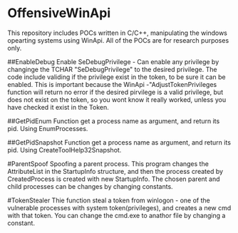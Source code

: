 # OffensiveWinApi
This repository includes POCs written in C/C++, manipulating the windows opearting systems using WinApi.
All of the POCs are for research purposes only.

##EnableDebug
Enable SeDebugPrivilege - Can enable any privilege by changinge the TCHAR "SeDebugPrivilege" to the desired privilege.
The code include validing if the privilege exist in the token, to be sure it can be enabled. This is important because the WinApi -"AdjustTokenPrivileges function
will return no error if the desired pirvilege is a valid privilege, but does not exist on the token, so you wont know it really worked, unless you have checked
it exist in the Token.

##GetPidEnum
Function get a process name as argument, and return its pid.
Using EnumProcesses.

##GetPidSnapshot
Function get a process name as argument, and return its pid.
Using CreateToolHelp32Snapshot.

#ParentSpoof
Spoofing a parent process. 
This program changes the AttributeList in the StartupInfo structure, and then the process created by CreatedProcess is created with new StartupInfo.
The chosen parent and child processes can be changes by changing constants.

#TokenStealer
Thie function steal a token from winlogon - one of the vulnerable processes with system token(privileges), and creates a new cmd with that token.
You can change the cmd.exe to anathor file by changing a constant.
